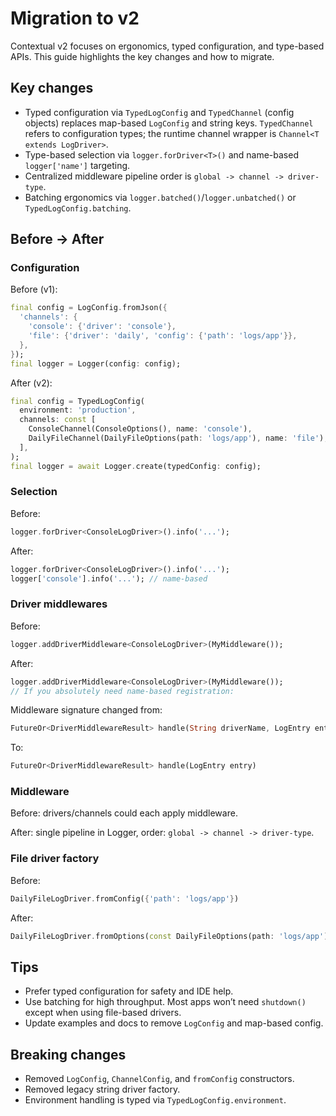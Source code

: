 # Migration to v2

Contextual v2 focuses on ergonomics, typed configuration, and type-based APIs. This guide highlights the key changes and how to migrate.

## Key changes

- Typed configuration via `TypedLogConfig` and `TypedChannel` (config objects) replaces map-based `LogConfig` and string keys. `TypedChannel` refers to configuration types; the runtime channel wrapper is `Channel<T extends LogDriver>`. 
- Type-based selection via `logger.forDriver<T>()` and name-based `logger['name']` targeting.
- Centralized middleware pipeline order is `global -> channel -> driver-type`.
- Batching ergonomics via `logger.batched()`/`logger.unbatched()` or `TypedLogConfig.batching`.

## Before → After

### Configuration

Before (v1):
```dart
final config = LogConfig.fromJson({
  'channels': {
    'console': {'driver': 'console'},
    'file': {'driver': 'daily', 'config': {'path': 'logs/app'}},
  },
});
final logger = Logger(config: config);
```

After (v2):
```dart
final config = TypedLogConfig(
  environment: 'production',
  channels: const [
    ConsoleChannel(ConsoleOptions(), name: 'console'),
    DailyFileChannel(DailyFileOptions(path: 'logs/app'), name: 'file'),
  ],
);
final logger = await Logger.create(typedConfig: config);
```

### Selection

Before:
```dart
logger.forDriver<ConsoleLogDriver>().info('...');
```
After:
```dart
logger.forDriver<ConsoleLogDriver>().info('...');
logger['console'].info('...'); // name-based
```


### Driver middlewares

Before:
```dart
logger.addDriverMiddleware<ConsoleLogDriver>(MyMiddleware());
```
After:
```dart
logger.addDriverMiddleware<ConsoleLogDriver>(MyMiddleware());
// If you absolutely need name-based registration:

```

Middleware signature changed from:
```dart
FutureOr<DriverMiddlewareResult> handle(String driverName, LogEntry entry)
```
To:
```dart
FutureOr<DriverMiddlewareResult> handle(LogEntry entry)
```

### Middleware

Before: drivers/channels could each apply middleware.

After: single pipeline in Logger, order: `global -> channel -> driver-type`.

### File driver factory

Before:
```dart
DailyFileLogDriver.fromConfig({'path': 'logs/app'})
```
After:
```dart
DailyFileLogDriver.fromOptions(const DailyFileOptions(path: 'logs/app'))
```

## Tips

- Prefer typed configuration for safety and IDE help.
- Use batching for high throughput. Most apps won’t need `shutdown()` except when using file-based drivers.
- Update examples and docs to remove `LogConfig` and map-based config.

## Breaking changes

- Removed `LogConfig`, `ChannelConfig`, and `fromConfig` constructors.
- Removed legacy string driver factory.
- Environment handling is typed via `TypedLogConfig.environment`.
